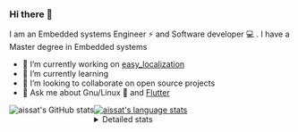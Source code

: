 ### Hi there 👋

I am an Embedded systems Engineer ⚡️ and Software developer 💻 . I have a Master degree in Embedded systems
- 🔭 I’m currently working on [easy_localization](https://pub.dev/packages/easy_localization)
- 🌱 I’m currently learning 
- 👯 I’m looking to collaborate on open source projects
- 💬 Ask me about  Gnu/Linux 🐧 and [Flutter](https://flutter.dev) 

<a href="https://profile-summary-for-github.com/user/aissat">
  <img align="left" height="170px" src="https://github-readme-stats.vercel.app/api?username=aissat&show_icons=true&line_height=27&count_private=true&include_all_commits=true" alt="aissat's GitHub stats"/>
  <img src="https://github-readme-stats.vercel.app/api/top-langs/?username=aissat&hide_langs_below=5&layout=compact" alt="aissat's language stats"/>
</a>

<details>
<summary>Detailed stats</summary>
 

### 🧐 Waka Stats

<!--START_SECTION:waka-->
![Code Time](http://img.shields.io/badge/Code%20Time-5%2C337%20hrs%2055%20mins-blue)

![Profile Views](http://img.shields.io/badge/Profile%20Views-0-blue)

![Lines of code](https://img.shields.io/badge/From%20Hello%20World%20I%27ve%20Written-2.0%20million%20lines%20of%20code-blue)

**🐱 My GitHub Data** 

> 📦 120.5 kB Used in GitHub's Storage 
 > 
> 🏆 230 Contributions in the Year 2023
 > 
> 💼 Opted to Hire
 > 
> 📜 166 Public Repositories 
 > 
> 🔑 25 Private Repositories 
 > 
**I'm a Night 🦉** 

```text
🌞 Morning                483 commits         ██░░░░░░░░░░░░░░░░░░░░░░░   07.98 % 
🌆 Daytime                957 commits         ████░░░░░░░░░░░░░░░░░░░░░   15.81 % 
🌃 Evening                2572 commits        ███████████░░░░░░░░░░░░░░   42.50 % 
🌙 Night                  2040 commits        ████████░░░░░░░░░░░░░░░░░   33.71 % 
```
📅 **I'm Most Productive on Thursday** 

```text
Monday                   550 commits         ██░░░░░░░░░░░░░░░░░░░░░░░   09.09 % 
Tuesday                  930 commits         ████░░░░░░░░░░░░░░░░░░░░░   15.37 % 
Wednesday                715 commits         ███░░░░░░░░░░░░░░░░░░░░░░   11.81 % 
Thursday                 1185 commits        █████░░░░░░░░░░░░░░░░░░░░   19.58 % 
Friday                   1102 commits        █████░░░░░░░░░░░░░░░░░░░░   18.21 % 
Saturday                 963 commits         ████░░░░░░░░░░░░░░░░░░░░░   15.91 % 
Sunday                   607 commits         ███░░░░░░░░░░░░░░░░░░░░░░   10.03 % 
```


📊 **This Week I Spent My Time On** 

```text
🕑︎ Time Zone: Africa/Algiers

💬 Programming Languages: 
Dart                     31 hrs 10 mins      ████████████████████░░░░░   79.17 % 
YAML                     3 hrs 48 mins       ██░░░░░░░░░░░░░░░░░░░░░░░   09.69 % 
Markdown                 1 hr 48 mins        █░░░░░░░░░░░░░░░░░░░░░░░░   04.61 % 
Other                    1 hr 46 mins        █░░░░░░░░░░░░░░░░░░░░░░░░   04.52 % 
Bash                     25 mins             ░░░░░░░░░░░░░░░░░░░░░░░░░   01.08 % 

🔥 Editors: 
VS Code                  39 hrs 22 mins      █████████████████████████   100.00 % 

💻 Operating System: 
Linux                    39 hrs 22 mins      █████████████████████████   100.00 % 
```

**I Mostly Code in Dart** 

```text
Dart                     28 repos            ████████░░░░░░░░░░░░░░░░░   31.46 % 
PHP                      7 repos             ██░░░░░░░░░░░░░░░░░░░░░░░   07.87 % 
C++                      7 repos             ██░░░░░░░░░░░░░░░░░░░░░░░   07.87 % 
CSS                      3 repos             █░░░░░░░░░░░░░░░░░░░░░░░░   03.37 % 
Dockerfile               3 repos             █░░░░░░░░░░░░░░░░░░░░░░░░   03.37 % 
```



**Timeline**

![Lines of Code chart](https://raw.githubusercontent.com/aissat/aissat/master/assets/bar_graph.png)


 Last Updated on 13/09/2023 00:56:34 UTC
<!--END_SECTION:waka-->

</details>

